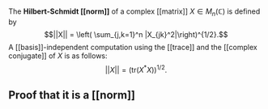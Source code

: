 The **Hilbert-Schmidt [[norm]]** of a complex [[matrix]] $X\in M_n(\mathbb C)$ is defined by $$||X|| = \left( \sum_{j,k=1}^n |X_{jk}^2|\right)^{1/2}.$$ A [[basis]]-independent computation using the [[trace]] and the [[complex conjugate]] of $X$ is as follows: $$||X|| = (\text{tr}(X^*X))^{1/2}.$$
## Proof that it is a [[norm]]